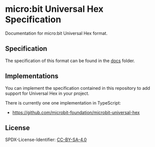 # micro:bit Universal Hex Specification

Documentation for micro:bit Universal Hex format.


## Specification

The specification of this format can be found in the [docs](docs) folder.


## Implementations

You can implement the specification contained in this repository to add
support for Universal Hex in your project.

There is currently one one implementation in TypeScript:
- https://github.com/microbit-foundation/microbit-universal-hex


## License

SPDX-License-Identifier: [CC-BY-SA-4.0](LICENSE)
